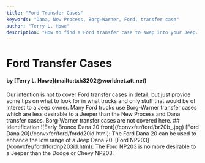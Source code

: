 ```yaml
---
title: "Ford Transfer Cases"
keywords: "Dana, New Process, Borg-Warner, Ford, transfer case"
author: "Terry L. Howe"
description: "How to find a Ford transfer case to swap into your Jeep.  Ford trucks are plentiful and many use heavy duty drive train components suitable for swaps into Jeep trucks."
---
```


# Ford Transfer Cases
<H4>by [Terry L. Howe](mailto:txh3202@worldnet.att.net)</H4>
Our intention is not to cover Ford transfer cases in detail,
but just provide some tips on what to look for in what trucks
and only stuff that would be of interest to a Jeep owner.
Many Ford trucks use Borg-Warner transfer cases which
are less desirable to a Jeeper than the New Process and Dana
transfer cases.  Borg-Warner transfer cases are not covered
here.
## Identification
![Early Bronco Dana 20 front](/convxfer/ford/br20b_.jpg)
[Ford Dana 20](/convxfer/ford/fordd20id.html): The
Ford Dana 20 can be used to enhance the low range of a Jeep Dana 20.
[Ford NP203](/convxfer/ford/fordnp203id.html): The
Ford NP203 is no more desirable to a Jeeper than the Dodge or Chevy
NP203.